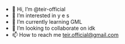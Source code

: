 - 👋 Hi, I’m @teir-official
- 👀 I’m interested in y e s
- 🌱 I’m currently learning GML
- 💞️ I’m looking to collaborate on idk
- 📫 How to reach me teir.official@gmail.com

<!---
teir-official/teir-official is a ✨ special ✨ repository because its `README.md` (this file) appears on your GitHub profile.
You can click the Preview link to take a look at your changes.
--->
